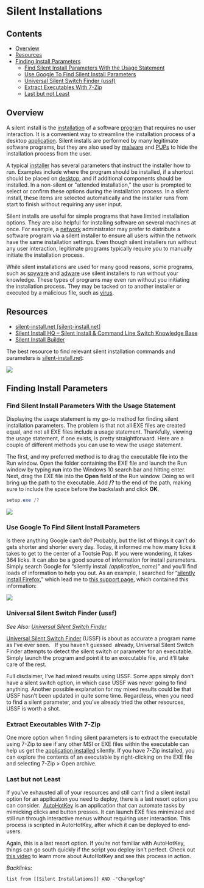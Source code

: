 # Silent Installations

## Contents

* [Overview](Silent%20Installations.md#overview)
* [Resources](Silent%20Installations.md#resources)
* [Finding Install Parameters](Silent%20Installations.md#finding-install-parameters)
  * [Find Silent Install Parameters With the Usage Statement](Silent%20Installations.md#find-silent-install-parameters-with-the-usage-statement)
  * [Use Google To Find Silent Install Parameters](Silent%20Installations.md#use-google-to-find-silent-install-parameters)
  * [Universal Silent Switch Finder (ussf)](Silent%20Installations.md#universal-silent-switch-finder-ussf)
  * [Extract Executables With 7-Zip](Silent%20Installations.md#extract-executables-with-7-zip)
  * [Last but not Least](Silent%20Installations.md#last-but-not-least)

## Overview

A silent install is the [installation](https://techterms.com/definition/install) of a software [program](https://techterms.com/definition/program) that requires no user interaction. It is a convenient way to streamline the installation process of a desktop [application](https://techterms.com/definition/application). Silent installs are performed by many legitimate software programs, but they are also used by [malware](https://techterms.com/definition/malware) and [PUPs](https://techterms.com/definition/pup) to hide the installation process from the user.

A typical [installer](https://techterms.com/definition/installer) has several parameters that instruct the installer how to run. Examples include where the program should be installed, if a shortcut should be placed on [desktop](https://techterms.com/definition/desktop), and if additional components should be installed. In a non-silent or "attended installation," the user is prompted to select or confirm these options during the installation process. In a silent install, these items are selected automatically and the installer runs from start to finish without requiring any user input.

Silent installs are useful for simple programs that have limited installation options. They are also helpful for installing software on several machines at once. For example, a [network](https://techterms.com/definition/network) administrator may prefer to distribute a software program via a silent installer to ensure all users within the network have the same installation settings. Even though silent installers run without any user interaction, legitimate programs typically require you to manually initiate the installation process.

While silent installations are used for many good reasons, some programs, such as [spyware](https://techterms.com/definition/spyware) and [adware](https://techterms.com/definition/adware) use silent installers to run without your knowledge. These types of programs may even run without you initiating the installation process. They may be tacked on to another installer or executed by a malicious file, such as [virus](https://techterms.com/definition/virus).

## Resources

* [silent-install.net \[silent-install.net\]](https://silent-install.net/)
* [Silent Install HQ – Silent Install & Command Line Switch Knowledge Base](https://silentinstallhq.com/)
* [Silent Install Builder](https://www.silentinstall.org/)

The best resource to find relevant silent installation commands and parameters is [silent-install.net](https://silent-install.net/):

![](https://i.imgur.com/7J5SgCQ.png)

## Finding Install Parameters

### Find Silent Install Parameters With the Usage Statement

Displaying the usage statement is my go-to method for finding silent installation parameters. The problem is that not all EXE files are created equal, and not all EXE files include a usage statement. Thankfully, viewing the usage statement, if one exists, is pretty straightforward. Here are a couple of different methods you can use to view the usage statement.

The first, and my preferred method is to drag the executable file into the Run window. Open the folder containing the EXE file and launch the Run window by typing **run** into the Windows 10 search bar and hitting enter. Next, drag the EXE file into the **Open** field of the Run window. Doing so will bring up the path to the executable. Add **/?** to the end of the path, making sure to include the space before the backslash and click **OK**.

````powershell
setup.exe /?
````

![](https://i.imgur.com/phnPNS0.png)

### Use Google To Find Silent Install Parameters

Is there anything Google can’t do? Probably, but the list of things it can’t do gets shorter and shorter every day. Today, it informed me how many licks it takes to get to the center of a Tootsie Pop. If you were wondering, it takes 364 licks. It can also be a good source of information for install parameters. Simply search Google for “silently install *(application_name)*” and you’ll find loads of information to help you out. As an example, I searched for “[silently install Firefox](https://www.pdq.com/blog/how-to-install-firefox-silently/),” which lead me to [this support page](https://support.mozilla.org/en-US/kb/silently-install-uninstall-firefox-enterprise), which contained this information:

![](https://i.imgur.com/N4xpLOQ.png)

### Universal Silent Switch Finder (ussf)

*See Also: [Universal Silent Switch Finder](../3-Resources/Tools/Utility/Universal%20Silent%20Switch%20Finder.md)*

[Universal Silent Switch Finder](https://www.softpedia.com/get/System/Launchers-Shutdown-Tools/Universal-Silent-Switch-Finder.shtml) (USSF) is about as accurate a program name as I’ve ever seen.   If you haven’t guessed  already, Universal Silent Switch Finder attempts to detect the silent switch or parameter for an executable. Simply launch the program and point it to an executable file, and it’ll take care of the rest.

Full disclaimer, I’ve had mixed results using USSF. Some apps simply don’t have a silent switch option, in which case USSF was never going to find anything. Another possible explanation for my mixed results could be that USSF hasn’t been updated in quite some time. Regardless, when you need to find a silent parameter, and you’ve already tried the other resources, USSF is worth a shot.

### Extract Executables With 7-Zip

One more option when finding silent parameters is to extract the executable using 7-Zip to see if any other MSI or EXE files within the executable can help us get the [application installed](https://www.pdq.com/blog/how-to-show-computers-that-do-not-have-a-particular-application-installed/) silently. If you have 7-Zip installed, you can explore the contents of an executable by right-clicking on the EXE file and selecting 7-Zip > Open archive.

### Last but not Least

If you’ve exhausted all of your resources and still can’t find a silent install option for an application you need to deploy, there is a last resort option you can consider.  [AutoHotKey](../3-Resources/Tools/Utility/AutoHotKey.md) is an application that can automate tasks by mimicking clicks and button presses. It can launch EXE files minimized and still run through interactive menus without requiring user interaction. This process is scripted in AutoHotKey, after which it can be deployed to end-users. 

Again, this is a last resort option. If you’re not familiar with AutoHotKey, things can go south quickly if the script you deploy isn’t perfect. Check out [this video](https://youtu.be/aeTUKRAAh1E) to learn more about AutoHotKey and see this process in action.

*Backlinks:*

````dataview
list from [[Silent Installations]] AND -"Changelog"
````
